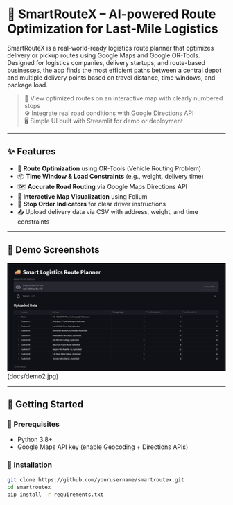 # 🚚 SmartRouteX – AI-powered Route Optimization for Last-Mile Logistics

SmartRouteX is a real-world-ready logistics route planner that optimizes delivery or pickup routes using Google Maps and Google OR-Tools. Designed for logistics companies, delivery startups, and route-based businesses, the app finds the most efficient paths between a central depot and multiple delivery points based on travel distance, time windows, and package load.

> 📍 View optimized routes on an interactive map with clearly numbered stops  
> ⚙️ Integrate real road conditions with Google Directions API  
> 🖥️ Simple UI built with Streamlit for demo or deployment  

---

## ✨ Features

- 🔢 **Route Optimization** using OR-Tools (Vehicle Routing Problem)
- 📦 **Time Window & Load Constraints** (e.g., weight, delivery time)
- 🗺️ **Accurate Road Routing** via Google Maps Directions API
- 📍 **Interactive Map Visualization** using Folium
- 🧭 **Stop Order Indicators** for clear driver instructions
- 📤 Upload delivery data via CSV with address, weight, and time constraints

---

## 📸 Demo Screenshots

![SmartRouteX Demo](docs/demo1.jpg)(docs/demo2.jpg)

---

## 🚀 Getting Started

### 🔧 Prerequisites

- Python 3.8+
- Google Maps API key (enable Geocoding + Directions APIs)

### 🔌 Installation

```bash
git clone https://github.com/yourusername/smartroutex.git
cd smartroutex
pip install -r requirements.txt
